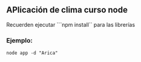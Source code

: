 ## APlicación de clima curso node

Recuerden ejecutar ```npm install`` para las librerías

### Ejemplo: 
```
node app -d "Arica"
```